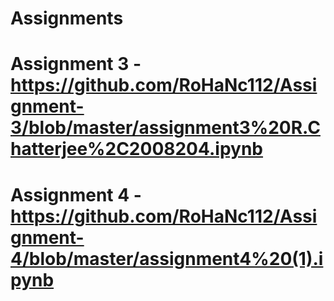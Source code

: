 # Assignments
# Assignment 3 - https://github.com/RoHaNc112/Assignment-3/blob/master/assignment3%20R.Chatterjee%2C2008204.ipynb
# Assignment 4 - https://github.com/RoHaNc112/Assignment-4/blob/master/assignment4%20(1).ipynb

